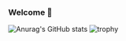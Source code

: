 ### Welcome 👋

![Anurag's GitHub stats](https://github-readme-stats.vercel.app/api?username=woohyeongminn&show_icons=true&theme=radical)
![trophy](https://github-profile-trophy.vercel.app/?username=woohyeongminn)
<!--
**woohyeongminn/woohyeongminn** is a ✨ _special_ ✨ repository because its `README.md` (this file) appears on your GitHub profile.

Here are some ideas to get you started:

- 🔭 I’m currently working on ...
- 🌱 I’m currently learning ...
- 👯 I’m looking to collaborate on ...
- 🤔 I’m looking for help with ...
- 💬 Ask me about ...
- 📫 How to reach me: ...
- 😄 Pronouns: ...
- ⚡ Fun fact: ...
-->
